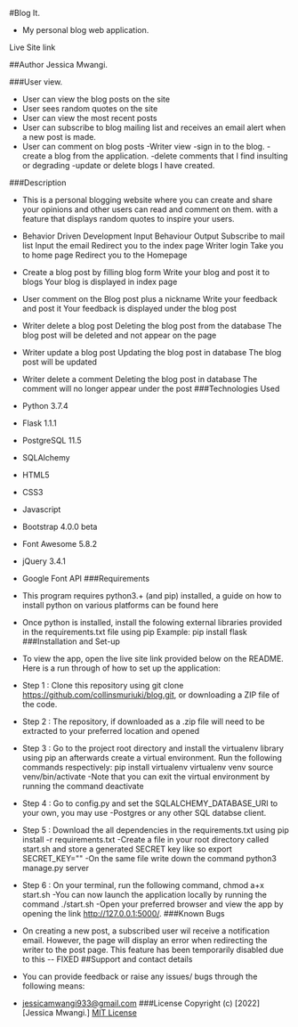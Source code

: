 #Blog It.
- My personal blog web application.

Live Site link

##Author
Jessica Mwangi.

###User view.
- User can view the blog posts on the site
- User sees random quotes on the site
- User can view the most recent posts
- User can subscribe to blog mailing list and receives an email alert when a new post is made.
- User can comment on blog posts
  -Writer view
  -sign in to the blog.
  -create a blog from the application.
  -delete comments that I find insulting or degrading
 -update or delete blogs I have created.


###Description
 - This is a personal blogging website where you can create and share your opinions and other users can read and comment on them. with a feature that displays random quotes to inspire your users.

- Behavior Driven Development
Input	Behaviour	Output
Subscribe to mail list	Input the email	Redirect you to the index page
Writer login	Take you to home page	Redirect you to the Homepage
- Create a blog post by filling blog form	Write your blog and post it to blogs	Your blog is displayed in index page
- User comment on the Blog post plus a nickname	Write your feedback and post it	Your feedback is displayed under the blog post
- Writer delete a blog post	Deleting the blog post from the database	The blog post will be deleted and not appear on the page
- Writer update a blog post	Updating the blog post in database	The blog post will be updated
- Writer delete a comment	Deleting the blog post in database	The comment will no longer appear under the post
###Technologies Used
- Python 3.7.4
- Flask 1.1.1
- PostgreSQL 11.5
- SQLAlchemy
- HTML5
- CSS3
- Javascript
- Bootstrap 4.0.0 beta
- Font Awesome 5.8.2
- jQuery 3.4.1
- Google Font API
###Requirements
- This program requires python3.+ (and pip) installed, a guide on how to install python on various platforms can be found here
- Once python is installed, install the folowing external libraries provided in the requirements.txt file using pip
Example:
pip install flask
###Installation and Set-up
- To view the app, open the live site link provided below on the README. Here is a run through of how to set up the application:

- Step 1 : Clone this repository using git clone https://github.com/collinsmuriuki/blog.git, or downloading a ZIP file of the code.
- Step 2 : The repository, if downloaded as a .zip file will need to be extracted to your preferred location and opened
- Step 3 : Go to the project root directory and install the virtualenv library using pip an afterwards create a virtual environment. Run the following commands respectively:
pip install virtualenv
virtualenv venv
source venv/bin/activate
-Note that you can exit the virtual environment by running the command deactivate
- Step 4 : Go to config.py and set the SQLALCHEMY_DATABASE_URI to your own, you may use -Postgres or any other SQL databse client.
- Step 5 : Download the all dependencies in the requirements.txt using pip install -r requirements.txt
-Create a file in your root directory called start.sh and store a generated SECRET key like so export SECRET_KEY="<your-key>"
-On the same file write down the command python3 manage.py server
- Step 6 : On your terminal, run the following command, chmod a+x start.sh
-You can now launch the application locally by running the command ./start.sh
-Open your preferred browser and view the app by opening the link http://127.0.0.1:5000/.
###Known Bugs
- On creating a new post, a subscribed user wil receive a notification email. However, the page will display an error when redirecting the writer to the post page. This feature has been temporarily disabled due to this -- FIXED
##Support and contact details
- You can provide feedback or raise any issues/ bugs through the following means:

- jessicamwangi933@gmail.com
###License
Copyright (c) [2022] [Jessica Mwangi.]
[MIT License](https://choosealicense.com/licenses/mit/)